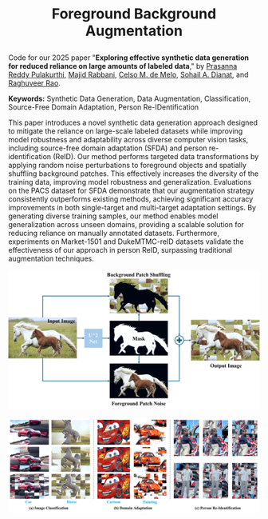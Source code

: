 # <p align="center"> Foreground Background Augmentation </p>

Code for our 2025 paper "**Exploring effective synthetic data generation for reduced reliance on large amounts of labeled data**,"
by [Prasanna Reddy Pulakurthi](https://www.prasannapulakurthi.com/), [Majid Rabbani](https://www.rit.edu/directory/mxreee-majid-rabbani), [Celso M. de Melo](https://celsodemelo.net/), [Sohail A. Dianat](https://www.rit.edu/directory/sadeee-sohail-dianat), and [Raghuveer Rao](https://ieeexplore.ieee.org/author/37281258600).

**Keywords:** Synthetic Data Generation, Data Augmentation, Classification, Source-Free Domain Adaptation, Person Re-IDentification

This paper introduces a novel synthetic data generation approach designed to mitigate the reliance on large-scale labeled datasets while improving model robustness and adaptability across diverse computer vision tasks, including source-free domain adaptation (SFDA) and person re-identification (ReID). Our method performs targeted data transformations by applying random noise perturbations to foreground objects and spatially shuffling background patches. This effectively increases the diversity of the training data, improving model robustness and generalization. Evaluations on the PACS dataset for SFDA demonstrate that our augmentation strategy consistently outperforms existing methods, achieving significant accuracy improvements in both single-target and multi-target adaptation settings. By generating diverse training samples, our method enables model generalization across unseen domains, providing a scalable solution for reducing reliance on manually annotated datasets. Furthermore, experiments on Market-1501 and DukeMTMC-reID datasets validate the effectiveness of our approach in person ReID, surpassing traditional augmentation techniques.

![method](assets/method.png)


![examples](assets/examples.png)
